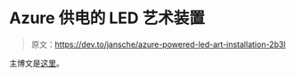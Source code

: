 # Azure 供电的 LED 艺术装置

> 原文：<https://dev.to/jansche/azure-powered-led-art-installation-2b3l>

主博文是[这里](https://dev.to/azure/building-the-hardware-of-our-led-art-installation-for-festival-x-jsconf-eu-and-cssconf-eu-2j0o)。